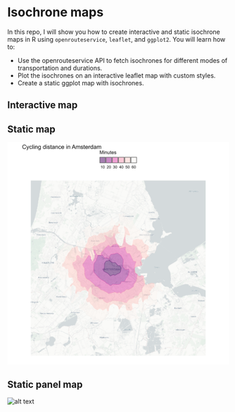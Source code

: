 # Isochrone maps
In this repo, I will show you how to create interactive and static isochrone maps in R using `openrouteservice`, `leaflet`, and `ggplot2`.
You will learn how to:

- Use the openrouteservice API to fetch isochrones for different modes of transportation and durations.
- Plot the isochrones on an interactive leaflet map with custom styles.
- Create a static ggplot map with isochrones.


## Interactive map

## Static map

![alt text](https://github.com/milos-agathon/isochrone_maps/blob/main/img/cycling_ams.png?raw=true)

## Static panel map

![alt text](https://github.com/milos-agathon/isochrone_maps/blob/main/img/travel_ams.png?raw=true)

